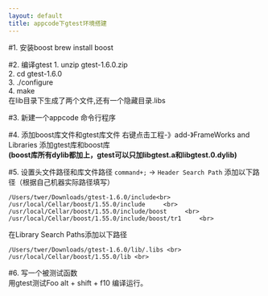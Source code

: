 ```yaml
---
layout: default
title: appcode下gtest环境搭建
---	
```

#1. 安装boost
    brew install boost
    
    
#2. 编译gtest
	1. unzip gtest-1.6.0.zip<br>
	2. cd gtest-1.6.0           <br>
	3. ./configure             <br>
    4. make                    <br>
在lib目录下生成了两个文件,还有一个隐藏目录.libs<br>

#3. 新建一个appcode 命令行程序

#4. 添加boost库文件和gtest库文件
右键点击工程-》add-》FrameWorks and Libraries 添加gtest库和boost库<br>
<strong>(boost库所有dylib都加上，gtest可以只加libgtest.a和libgtest.0.dylib)</strong><br>

#5. 设置头文件路径和库文件路径
`command+;` -> `Header Search Path` 添加以下路径（根据自己机器实际路径填写）<br>

	/Users/twer/Downloads/gtest-1.6.0/include<br>
	/usr/local/Cellar/boost/1.55.0/include     <br>
	/usr/local/Cellar/boost/1.55.0/include/boost     <br>
	/usr/local/Cellar/boost/1.55.0/include/boost/tr1     <br>


在Library Search Paths添加以下路径 <br>

	/Users/twer/Downloads/gtest-1.6.0/lib/.libs <br>
	/usr/local/Cellar/boost/1.55.0/lib <br>


#6. 写一个被测试函数	
用gtest测试Foo
alt + shift + f10 编译运行。                                

